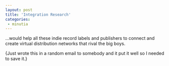 ```yaml
---
layout: post
title: 'Integration Research'
categories:
 - minutia
---
```


...would help all these indie record labels and publishers to connect and create virtual distribution networks that rival the big boys.



{Just wrote this in a random email to somebody and it put it well so I needed to save it.}

